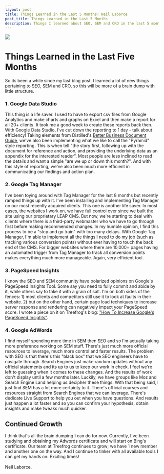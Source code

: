 ```yaml
---
layout: post
title: Things Learned in the Last 5 Months| Neil Laborce
post_title: Things Learned in the Last 5 Months
description: Things I learned about SEO, SEM and CRO in the last 5 months.
---
```

  <img src="{{ site.baseurl }}/images/brain_dump.jpg" border="0.5">
  <h1>Things Learned in the Last Five Months</h1>
  So its been a while since my last blog post. I learned a lot of new things pertaining to SEO, SEM and CRO, so this will be more of a brain dump with little structure.
  <br>
  <h3>1. Google Data Studio</h3>
  This thing is a life saver. I used to have to export csv files from Google Analytics and make charts and graphs on Excel and then make a report for all 20+ clients. It took me a good week to create these reports back then. With Google Data Studio, I've cut down the reporting to 1 day - talk about efficiency! Taking elements from Distilled's <a href="https://www.distilled.net/resources/better-business-documents-guide">Better Business Document Guide</a>, we've also been implementing what we like to call the "Pyramid" style reporting. This is when tell "the story first, following up with the document for reference and action, and providing the underlying data as an appendix for the interested reader". Most people are less inclined to read the details and want a simple "are we up or down this month?". And with this style of reporting, we've also been much more efficient in communicating our findings and action plan.
  <br>
  <h3>2. Google Tag Manager</h3>
  I've been toying around with Tag Manager for the last 8 months but recently ramped things up with it. I've been installing and implementing Tag Manager on our most recently acquired clients. This one is another life saver. In most cases, the websites I work on, we have full control over since we built the site using our proprietary LEAP CMS. But now, we're starting to deal with clients where there is a third-party webmaster who we have to go through first before making recommended changes. In my humble opinion, I find this process to be a "stop and go train" with too many delays. With Google Tag Manager, I'm able to implement all the things I need to do my job (such as tracking various conversion points) without ever having to touch the back end of the CMS. For bigger websites where there are 10,000+ pages having an automated trigger from Tag Manager to track all conversion points makes everything much more manageable. Again, very efficient tool.
  <br>
  <h3>3. PageSpeed Insights</h3>
  I know the SEO and SEM community have polarized opinions on Google's PageSpeed Insights Tool. Some say you need to fully commit and abide by it, while others say to take it with a grain of salt. I'm on both sides of the fences: 1) most clients and competitors still use it to look at faults in their website. 2) but on the other hand, certain page load techniques to increase server response and rendering can negatively impact your PageSpeed score. I wrote a piece on it on Treefrog's blog: <a href="https://www.treefrog.ca/increase-your-google-page-speed-part-1">"How To Increase Google's PageSpeed Insights"</a>.
  <br>
  <h3>4. Google AdWords</h3>
  I find myself spending more time in SEM then SEO and so I'm actually taking more preference working on SEM stuff. There's just much more official resources to leverage, much more control and faster results. The problem with SEO is that there's this "black box" that we SEO engineers have to navigate through. Search Engines just make random updates without any official statements and its up to us to keep our work in check. I feel we're left to guessing when it comes to these changes. And the results of work don't display until a few months later. Luckily, we have groups like Moz and Search Engine Land helping us decipher these things. With that being said, I just find SEM has a lot more certainty to it. There's official courses and resources straight from Search Engines that we can leverage. There's dedicate Live Support to help you out when you have questions. And results just happen a lot faster and so you can confirm your hypothesis, obtain insights and make tweaks much quicker.
  <br>
  <h2>Continued Growth</h2>
  I think that's all the brain dumping I can do for now. Currently, I've been studying and obtaining my Adwords certificate and will start on Bing's certificate. Our team at Treefrog continues to grow; we have 1 new member and another one on the way. And I continue to tinker with all available tools I can get my hands on. Exciting times!
  <br>  
  <br>Neil Laborce.
  <br>
  <br>
